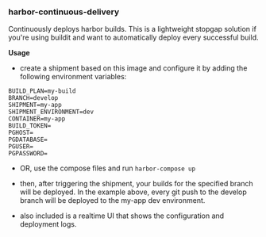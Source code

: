 ### harbor-continuous-delivery

Continuously deploys harbor builds.  This is a lightweight stopgap solution if you're using buildit and want to automatically deploy every successful build.

**Usage**

- create a shipment based on this image and configure it by adding the following environment variables:

```
BUILD_PLAN=my-build
BRANCH=develop
SHIPMENT=my-app
SHIPMENT_ENVIRONMENT=dev
CONTAINER=my-app
BUILD_TOKEN=
PGHOST=
PGDATABASE=
PGUSER=
PGPASSWORD=
```

- OR, use the compose files and run  `harbor-compose up`

- then, after triggering the shipment, your builds for the specified branch will be deployed.  In the example above, every git push to the develop branch will be deployed to the my-app dev environment.

- also included is a realtime UI that shows the configuration and deployment logs.